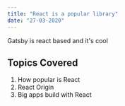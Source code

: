 ```yaml
---
title: "React is a popular library"
date: "27-03-2020"
---
```


Gatsby is react based and it's cool

## Topics Covered

1. How popular is React
2. React Origin
3. Big apps build with React